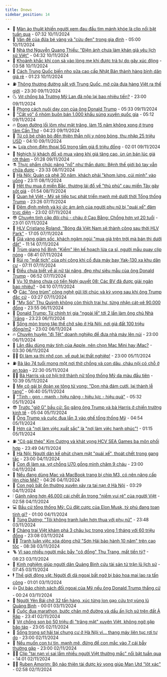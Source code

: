 ```yaml
---
title: Dnews
sidebar_position: 14
---
```


<!-- dantri-dnews:START -->
- 🤠 [Màn ảo thuật khiến người xem đau đầu tìm mánh khóe là clip nổi bật tuần qua](https://dantri.com.vn/suc-manh-so/man-ao-thuat-khien-nguoi-xem-dau-dau-tim-manh-khoe-la-clip-noi-bat-tuan-qua-20241109182143934.htm) - 07:32 10/11/2024
- 🌈 [Vấn đề của đứa bé vàng và &quot;cừu đen&quot; trong gia đình](https://dantri.com.vn/giao-duc/van-de-cua-dua-be-vang-va-cuu-den-trong-gia-dinh-20241109182645687.htm) - 05:00 10/11/2024
- 🐎 [Nhà thơ Nguyễn Quang Thiều: &quot;Điện ảnh chưa làm khán giả yêu lịch sử Việt&quot;](https://dantri.com.vn/giai-tri/nha-tho-nguyen-quang-thieu-dien-anh-chua-lam-khan-gia-yeu-lich-su-viet-20241110094937665.htm) - 04:32 10/11/2024
- 👹 [Khoảnh khắc khỉ con sà vào lòng mẹ khi được trả tự do gây xúc động](https://dantri.com.vn/khoa-hoc-cong-nghe/khoanh-khac-khi-con-sa-vao-long-me-khi-duoc-tra-tu-do-gay-xuc-dong-20241110040211412.htm) - 03:58 10/11/2024
- 🫶 [Cách Trung Quốc biến nho sữa cao cấp Nhật Bản thành hàng bình dân giá rẻ](https://dantri.com.vn/kinh-doanh/cach-trung-quoc-bien-nho-sua-cao-cap-nhat-ban-thanh-hang-binh-dan-gia-re-20241108172244601.htm) - 01:23 10/11/2024
- ⛽️ [Thông thương đường sắt với Trung Quốc, mở cửa đưa hàng Việt ra thế giới](https://dantri.com.vn/xa-hoi/thong-thuong-duong-sat-voi-trung-quoc-mo-cua-dua-hang-viet-ra-the-gioi-20241109225318202.htm) - 23:30 09/11/2024
- 🌜 [Vợ chồng bà Trương Mỹ Lan đã nộp lại bao nhiêu tiền?](https://dantri.com.vn/phap-luat/vo-chong-ba-truong-my-lan-da-nop-lai-bao-nhieu-tien-20241108214128755.htm) - 23:00 09/11/2024
- 💪 [Phong cách nuôi dạy con của ông Donald Trump](https://dantri.com.vn/giao-duc/phong-cach-nuoi-day-con-cua-ong-donald-trump-20241108194735601.htm) - 05:33 09/11/2024
- 🎊 [&quot;Cất vó&quot; ổ nhóm buôn bán 1.000 khẩu súng xuyên quốc gia](https://dantri.com.vn/phap-luat/cat-vo-o-nhom-buon-ban-1000-khau-sung-xuyen-quoc-gia-20241109100006725.htm) - 05:12 09/11/2024
- 🔥 [Đoạn đường lồi lõm như mặt trăng, làm 15 năm không xong ở trung tâm Cần Thơ](https://dantri.com.vn/xa-hoi/doan-duong-loi-lom-nhu-mat-trang-lam-15-nam-khong-xong-o-trung-tam-can-tho-20241031004054778.htm) - 04:23 09/11/2024
- 👀 [Từ cô bé chăn bò đến thiên thần nội y nóng bỏng, thu nhập 25 triệu USD](https://dantri.com.vn/giai-tri/tu-co-be-chan-bo-den-thien-than-noi-y-nong-bong-thu-nhap-25-trieu-usd-20241104211909582.htm) - 04:10 09/11/2024
- 🏊 [Lựa chọn điện thoại 5G trong tầm giá 6 triệu đồng](https://dantri.com.vn/suc-manh-so/lua-chon-dien-thoai-5g-trong-tam-gia-6-trieu-dong-20241109014324062.htm) - 02:01 09/11/2024
- 🥸 [Nghịch lý khách đổ xô mua vàng khi giá tăng cao, ùn ùn bán lúc giá rớt thảm](https://dantri.com.vn/kinh-doanh/nghich-ly-khach-do-xo-mua-vang-khi-gia-tang-cao-un-un-ban-luc-gia-rot-tham-20241108180435576.htm) - 01:28 09/11/2024
- ⚗️ [Thực phẩm chức năng &quot;nổ&quot; như thần dược: Bệnh thế giới bó tay vẫn chữa được](https://dantri.com.vn/suc-khoe/thuc-pham-chuc-nang-no-nhu-than-duoc-benh-the-gioi-bo-tay-van-chua-duoc-20241108162644240.htm) - 23:33 08/11/2024
- 🐲 [Hà Nội: Quán cà phê 30 năm, khách phải &quot;khom lưng, cúi mình&quot; vào uống](https://dantri.com.vn/du-lich/ha-noi-quan-ca-phe-30-nam-khach-phai-khom-lung-cui-minh-vao-uong-20241025170734245.htm) - 23:11 08/11/2024
- 🌁 [Hết thu mua ở miền Bắc, thương lái đổ về &quot;thủ phủ&quot; cau miền Tây gây sốt giá](https://dantri.com.vn/lao-dong-viec-lam/het-thu-mua-o-mien-bac-thuong-lai-do-ve-thu-phu-cau-mien-tay-gay-sot-gia-20241105163459917.htm) - 01:54 08/11/2024
- 🧐 [Quan hệ Việt - Mỹ sẽ tiếp tục phát triển mạnh mẽ dưới thời Tổng thống Trump](https://dantri.com.vn/the-gioi/quan-he-viet-my-se-tiep-tuc-phat-trien-manh-me-duoi-thoi-tong-thong-trump-20241107193309446.htm) - 23:26 07/11/2024
- 👹 [Đêm định mệnh và ký ức ám ảnh của người phụ nữ bị &quot;quái xế&quot; đâm trực diện](https://dantri.com.vn/doi-song/dem-dinh-menh-va-ky-uc-am-anh-cua-nguoi-phu-nu-bi-quai-xe-dam-truc-dien-20241106182036326.htm) - 23:02 07/11/2024
- 😎 [Chuyện tình cặp đôi chú - cháu ở Cao Bằng: Chồng hơn vợ 20 tuổi](https://dantri.com.vn/doi-song/chuyen-tinh-cap-doi-chu-chau-o-cao-bang-chong-hon-vo-20-tuoi-20241104162229333.htm) - 23:01 07/11/2024
- 🤭 [HLV Cristiano Roland: &quot;Bóng đá Việt Nam sẽ thành công sau thời HLV Park&quot;](https://dantri.com.vn/the-thao/hlv-cristiano-roland-bong-da-viet-nam-se-thanh-cong-sau-thoi-hlv-park-20241107225906677.htm) - 17:05 07/11/2024
- 🦣 [Giá vàng giảm sốc, khách ngậm ngùi &quot;mua giá trên trời mà bán thì dưới đất&quot;](https://dantri.com.vn/kinh-doanh/gia-vang-giam-soc-khach-ngam-ngui-mua-gia-tren-troi-ma-ban-thi-duoi-dat-20241107174516436.htm) - 11:14 07/11/2024
- 🙉 [Trùm giang hồ Bình &quot;Kiểm&quot; lên kế hoạch lừa ca sĩ, người mẫu quay clip nóng](https://dantri.com.vn/phap-luat/trum-giang-ho-binh-kiem-len-ke-hoach-lua-ca-si-nguoi-mau-quay-clip-nong-20241107152650799.htm) - 08:41 07/11/2024
- 🗽 [Rủi ro &quot;mất tích&quot; của phi công khi cố đưa máy bay Yak-130 xa khu dân cư](https://dantri.com.vn/xa-hoi/rui-ro-mat-tich-cua-phi-cong-khi-co-dua-may-bay-yak-130-xa-khu-dan-cu-20241107113731208.htm) - 07:11 07/11/2024
- 🐻 [Điều chưa biết về ái nữ tài năng, đẹp như siêu mẫu của ông Donald Trump](https://dantri.com.vn/giai-tri/dieu-chua-biet-ve-ai-nu-tai-nang-dep-nhu-sieu-mau-cua-ong-donald-trump-20241107123105991.htm) - 06:52 07/11/2024
- 🫣 [Vụ 10 tháng chưa có tiền Nghị quyết 08: Các BV đã được giải ngân bao nhiêu?](https://dantri.com.vn/suc-khoe/vu-10-thang-chua-co-tien-nghi-quyet-08-cac-bv-da-duoc-giai-ngan-bao-nhieu-20241107104848502.htm) - 04:10 07/11/2024
- 🐵 [Các &quot;ông trùm&quot; công nghệ gửi lời chúc và kỳ vọng sau khi ông Trump đắc cử](https://dantri.com.vn/suc-manh-so/cac-ong-trum-cong-nghe-gui-loi-chuc-va-ky-vong-sau-khi-ong-trump-dac-cu-20241107085354658.htm) - 03:27 07/11/2024
- 🥷 [&quot;My Sói&quot; Thu Quỳnh không còn thích trai hư, từng nhận cát-xê 90.000 đồng](https://dantri.com.vn/giai-tri/my-soi-thu-quynh-khong-con-thich-trai-hu-tung-nhan-cat-xe-90000-dong-20241107012801372.htm) - 23:55 06/11/2024
- 🐻 [Donald Trump: Từ chính trị gia &quot;ngoài lề&quot; tới 2 lần làm ông chủ Nhà Trắng](https://dantri.com.vn/the-gioi/donald-trump-tu-chinh-tri-gia-ngoai-le-toi-2-lan-lam-ong-chu-nha-trang-20241106202555034.htm) - 23:23 06/11/2024
- 🥸 [Sống mòn trong tập thể chờ sập ở Hà Nội, nơi giá đất 100 triệu đồng/m2](https://dantri.com.vn/doi-song/song-mon-trong-tap-the-cho-sap-o-ha-noi-noi-gia-dat-100-trieu-dongm2-20241031190047099.htm) - 23:02 06/11/2024
- 🔥 [Chuyện huyện &quot;đi Tết&quot; doanh nghiệp để đưa nhà máy lên núi](https://dantri.com.vn/lao-dong-viec-lam/chuyen-huyen-di-tet-doanh-nghiep-de-dua-nha-may-len-nui-20241101174753543.htm) - 23:00 06/11/2024
- 🥰 [Lần đầu dùng máy tính của Apple, nên chọn Mac Mini hay iMac?](https://dantri.com.vn/suc-manh-so/lan-dau-dung-may-tinh-cua-apple-nen-chon-mac-mini-hay-imac-20241106003935410.htm) - 03:30 06/11/2024
- 👨‍🏫 [Đi làm xa thì nhớ con, về quê lại thất nghiệp!](https://dantri.com.vn/lao-dong-viec-lam/di-lam-xa-thi-nho-con-ve-que-lai-that-nghiep-20241101162308644.htm) - 23:00 05/11/2024
- ⛽️ [Bà lão 74 tuổi mong một nơi thờ chồng và con dâu, cháu nội có chỗ ở an toàn](https://dantri.com.vn/tam-long-nhan-ai/ba-lao-74-tuoi-mong-mot-noi-tho-chong-va-con-dau-chau-noi-co-cho-o-an-toan-20241104154431471.htm) - 22:30 05/11/2024
- 🧑‍💻 [Bà Harris và cơ hội trở thành nữ tổng thống Mỹ da màu đầu tiên](https://dantri.com.vn/the-gioi/ba-harris-va-co-hoi-tro-thanh-nu-tong-thong-my-da-mau-dau-tien-20241104163422556.htm) - 10:39 05/11/2024
- 💪 [Mẹ cô gái bị đoàn xe tông tử vong: &quot;Dọn nhà đám cưới, lại thành lễ tang&quot;](https://dantri.com.vn/doi-song/me-co-gai-bi-doan-xe-tong-tu-vong-don-nha-dam-cuoi-lai-thanh-le-tang-20241105134026814.htm) - 06:40 05/11/2024
- 🔭 [&quot;Tinh - gọn - mạnh - hiệu năng - hiệu lực - hiệu quả&quot;](https://dantri.com.vn/xa-hoi/tinh-gon-manh-hieu-nang-hieu-luc-hieu-qua-20241105120411902.htm) - 05:32 05/11/2024
- 😎 [Trước &quot;giờ G&quot; bầu cử: So găng ông Trump và bà Harris ở chiến trường kinh tế](https://dantri.com.vn/kinh-doanh/truoc-gio-g-bau-cu-so-gang-ong-trump-va-ba-harris-o-chien-truong-kinh-te-20241104151929713.htm) - 05:04 05/11/2024
- 🦩 [Ông Trump và cuộc đua lần 3 vào ghế tổng thống Mỹ](https://dantri.com.vn/the-gioi/ong-trump-va-cuoc-dua-lan-3-vao-ghe-tong-thong-my-20241102163456672.htm) - 04:54 05/11/2024
- 🐻 [Hơn cả &quot;nơi làm việc xuất sắc&quot; là &quot;nơi làm việc hạnh phúc&quot;!](https://dantri.com.vn/lao-dong-viec-lam/hon-ca-noi-lam-viec-xuat-sac-la-noi-lam-viec-hanh-phuc-20241104143038353.htm) - 01:15 05/11/2024
- ⛽️ [&quot;Cô gái thép&quot; Kim Cương và khát vọng HCV SEA Games ba môn phối hợp](https://dantri.com.vn/the-thao/co-gai-thep-kim-cuong-va-khat-vong-hcv-sea-games-ba-mon-phoi-hop-20241104220754403.htm) - 23:49 04/11/2024
- 📝 [Hà Nội: Người dân kể phút chạm mặt &quot;quái xế&quot;, thoát chết trong gang tấc](https://dantri.com.vn/doi-song/ha-noi-nguoi-dan-ke-phut-cham-mat-quai-xe-thoat-chet-trong-gang-tac-20241104214807626.htm) - 23:00 04/11/2024
- 💯 [Con đi làm xa, vợ chồng U70 gồng mình chăm 9 cháu](https://dantri.com.vn/lao-dong-viec-lam/con-di-lam-xa-vo-chong-u70-gong-minh-cham-9-chau-20241024183119002.htm) - 23:00 04/11/2024
- 🤠 [Nếu đang dùng Mac và MacBook trang bị chip M3, có nên nâng cấp lên chip M4?](https://dantri.com.vn/suc-manh-so/neu-dang-dung-mac-va-macbook-trang-bi-chip-m3-co-nen-nang-cap-len-chip-m4-20241104103253813.htm) - 04:26 04/11/2024
- 🧐 [Con ngõ bất ổn thường xuyên xảy ra tai nạn ở Hà Nội](https://dantri.com.vn/doi-song/con-ngo-bat-on-thuong-xuyen-xay-ra-tai-nan-o-ha-noi-20241104102902475.htm) - 03:29 04/11/2024
- 🕯 [Gánh nặng hơn 46.000 cái chết ẩn trong &quot;niềm vui rẻ&quot; của người Việt](https://dantri.com.vn/suc-khoe/ganh-nang-hon-46000-cai-chet-an-trong-niem-vui-re-cua-nguoi-viet-20241022133512886.htm) - 02:58 04/11/2024
- 💻 [Bầu cử tổng thống Mỹ: Cú đặt cược của Elon Musk, tỷ phú đang toan tính gì?](https://dantri.com.vn/kinh-doanh/bau-cu-tong-thong-my-cu-dat-cuoc-cua-elon-musk-ty-phu-dang-toan-tinh-gi-20241028154951548.htm) - 01:00 04/11/2024
- 🌋 [Tùng Dương: &quot;Tôi không tranh luận hơn thua với phụ nữ&quot;](https://dantri.com.vn/giai-tri/tung-duong-toi-khong-tranh-luan-hon-thua-voi-phu-nu-20241104034031135.htm) - 23:48 03/11/2024
- 🤖 [Chàng trai Việt khám phá 3 châu lục trong vòng 1 tháng với 60 triệu đồng](https://dantri.com.vn/du-lich/chang-trai-viet-kham-pha-3-chau-luc-trong-vong-1-thang-voi-60-trieu-dong-20241101115259194.htm) - 23:08 03/11/2024
- 🧑‍💻 [Tranh luận việc xóa dòng chữ &quot;Sơn Hải bảo hành 10 năm&quot; trên cao tốc](https://dantri.com.vn/xa-hoi/tranh-luan-viec-xoa-dong-chu-son-hai-bao-hanh-10-nam-tren-cao-toc-20241103151529668.htm) - 08:38 03/11/2024
- 🪜 [Vì sao nhiều người mắc bẫy &quot;cô đồng&quot; Thu Trang, mất tiền tỷ?](https://dantri.com.vn/phap-luat/vi-sao-nhieu-nguoi-mac-bay-co-dong-thu-trang-mat-tien-ty-20241101174522948.htm) - 08:23 03/11/2024
- 🚀 [Kinh nghiệm giúp người dân Quảng Bình cứu tài sản từ trận lũ lịch sử](https://dantri.com.vn/xa-hoi/kinh-nghiem-giup-nguoi-dan-quang-binh-cuu-tai-san-tu-tran-lu-lich-su-20241103112215527.htm) - 07:45 03/11/2024
- 🕴 [Thế giới động vật: Người đi dã ngoại bất ngờ bị báo hoa mai lao ra tấn công](https://dantri.com.vn/khoa-hoc-cong-nghe/the-gioi-dong-vat-nguoi-di-da-ngoai-bat-ngo-bi-bao-hoa-mai-lao-ra-tan-cong-20241103012405138.htm) - 01:01 03/11/2024
- 👍 [Dự báo chính sách đối ngoại của Mỹ nếu ông Donald Trump thắng cử](https://dantri.com.vn/the-gioi/du-bao-chinh-sach-doi-ngoai-cua-my-neu-ong-donald-trump-thang-cu-20241102231352126.htm) - 00:24 03/11/2024
- 🥳 [Người Yên Bái chở 32 tấn hàng, xúc từng lon gạo cứu trợ vùng lũ Quảng Bình](https://dantri.com.vn/doi-song/nguoi-yen-bai-cho-32-tan-hang-xuc-tung-lon-gao-cuu-tro-vung-lu-quang-binh-20241103000214695.htm) - 00:01 03/11/2024
- 🥳 [Cuộc đua marathon, bước chân mở đường và dấu ấn lịch sử trên đất Ả Rập](https://dantri.com.vn/xa-hoi/cuoc-dua-marathon-buoc-chan-mo-duong-va-dau-an-lich-su-tren-dat-a-rap-20241102180721984.htm) - 23:41 02/11/2024
- 🦩 [Vợ chồng son bỏ 50 triệu đi &quot;trăng mật&quot; xuyên Việt, không ngờ gặp bão táp](https://dantri.com.vn/du-lich/vo-chong-son-bo-50-trieu-di-trang-mat-xuyen-viet-khong-ngo-gap-bao-tap-20241101224220585.htm) - 23:05 02/11/2024
- 🗽 [Sống trong sợ hãi tại chung cư ở Hà Nội vì... thang máy liên tục rơi tự do](https://dantri.com.vn/doi-song/song-trong-so-hai-tai-chung-cu-o-ha-noi-vi-thang-may-lien-tuc-roi-tu-do-20241102233012592.htm) - 23:00 02/11/2024
- 🤖 [Nếu muốn con tự tin, mạnh mẽ, đừng để con mắc vào 7 cái bẫy thường gặp](https://dantri.com.vn/giao-duc/neu-muon-con-tu-tin-manh-me-dung-de-con-mac-vao-7-cai-bay-thuong-gap-20241028110053373.htm) - 23:00 02/11/2024
- 🧑‍🏫 [Clip &quot;tai nạn vì sai lầm nhiều người Việt thường mắc&quot; nổi bật tuần qua](https://dantri.com.vn/suc-manh-so/clip-tai-nan-vi-sai-lam-nhieu-nguoi-viet-thuong-mac-noi-bat-tuan-qua-20241102134853076.htm) - 14:01 02/11/2024
- 👨‍🏫 [Ruben Amorim: Bộ não thiên tài được kỳ vọng giúp Man Utd &quot;lột xác&quot;](https://dantri.com.vn/the-thao/ruben-amorim-bo-nao-thien-tai-duoc-ky-vong-giup-man-utd-lot-xac-20241101035422503.htm) - 02:58 02/11/2024<!-- dantri-dnews:END -->
